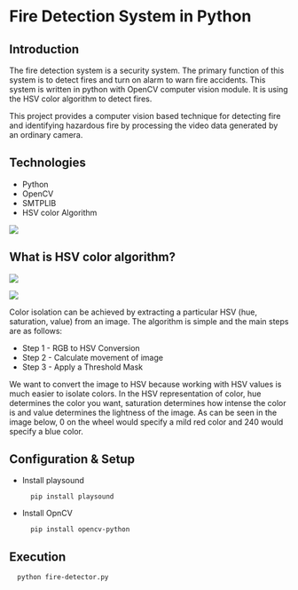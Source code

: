 # Fire Detection System in Python


## Introduction

The fire detection system is a security system. The primary function of this system is to detect fires and turn on alarm to warn fire accidents. This system is written in python with OpenCV computer vision module. It is using the HSV color algorithm to detect fires.

This project provides a computer vision based technique for detecting fire and identifying hazardous fire by processing the video data generated by an ordinary camera.


## Technologies
- Python
- OpenCV
- SMTPLIB
- HSV color Algorithm

![](github-readme-content/image-1.jpg)  



## What is HSV color algorithm?

![](github-readme-content/hsv-1.jpg)

![](github-readme-content/hsv-0.png)

Color isolation can be achieved by extracting a particular HSV (hue, saturation, value) from an image. The algorithm is simple and the main steps are as follows:

- Step 1 - RGB to HSV Conversion
- Step 2 - Calculate movement of image
- Step 3 - Apply a Threshold Mask

We want to convert the image to HSV because working with HSV values is much easier to isolate colors. In the HSV representation of color, hue determines the color you want, saturation determines how intense the color is and value determines the lightness of the image. As can be seen in the image below, 0 on the wheel would specify a mild red color and 240 would specify a blue color.

## Configuration & Setup

- Install playsound

  ```
    pip install playsound
  ```

- Install OpnCV

  ```
    pip install opencv-python
  ```

## Execution

  ```
    python fire-detector.py
